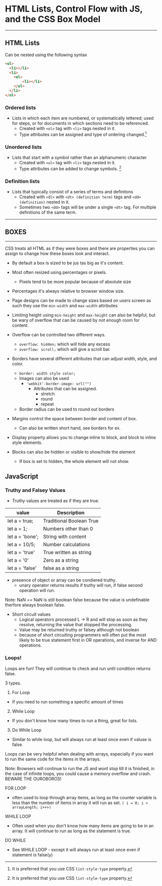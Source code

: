 
# HTML Lists, Control Flow with JS, and the CSS Box Model

---

## HTML Lists

Can be nested using the following syntax
```html
<ul>
  <li></li>
  <li>
    <ul>
        <li></li>
    </ul>  
  </li>
</ul>
```


### Ordered lists

- Lists in which each item are numbered, or systematically lettered; used for steps, or for documents in which sections need to be referenced.
  - Created with `<ol>` tag with `<li>` tags nested in it.
  - Type attributes can be assigned and type of ordering changed.[^0]


### Unordered lists

- Lists that start with a symbol rather than an alphanumeric character
  - Created with `<ul>` tag with `<li>` tags nested in it.
  - Type attributes can be added to change symbols. [^0]

### Definition lists

- Lists that typically consist of a series of terms and definitons
  - Created with `<dl>`  with `<dt> (definition term)`  tags and `<dd> (definition)` nested in it.
  - Sometimes two `<dd>` tags will be under a single `<dt>` tag. For multiple definitions of the same term. 

[^0]: It is preferred that you use CSS `list-style-type` property.

---

## BOXES

---

CSS treats all HTML as if they were boxes and there are properties you can assign to change how these boxes look and interact.

- By default a box is sized to be jus tas big as it's content.
- Most often resized using percentages or pixels.
  - Pixels tend to be more popular because of absolute size
- Percentages it's always relative to browser window size.

- Page designs can be made to change sizes based on users screen as such they use the `min-width` and `max-width` attributes

- Limiting height using `min-height` and `max-height` can also be helpful, but be wary of overflow that can be caused by not enough room for content.

- Overflow can be controlled two different ways.
  - `overflow: hidden;` which will hide any excess
  - `overflow: scroll;` which will give a scroll bar.

- Borders have several different attributes that can adjust width, style, and color.
  - `border: width style color;`
  - Images can also be used
    - `'webkit'-border-image: url("")`
      - Attributes that can be assigned.
        - stretch
        - round
        - repeat
  - Border radius can be used to round out borders

- Margins control the space between border and content of box.
  - Can also be written short hand, see borders for ex.

- Display property allows you to change inline to block, and block to inline style elements.

- Blocks can also be hidden or visible to show/hide the element
  - If box is set to hidden, the whole element will not show.


## JavaScript

### Truthy and Falsey Values

- Truthy values are treated as if they are true.

|value|Description|
|---|---|
|let a = true;| Traditional Boolean True|
|let a = 1;| Numbers other than 0|
|let a = 'bone';| String with content|
|let a = 10/5;| Number calculations|
|let a = 'true'| True written as string|
|let a = '0'| Zero as a string|
|let a = 'false'| false as a string|

- presence of object or array can be condiered truthy.
  - unary operator returns results if truthy will run, if false second operation will run.

Note: NaN == NaN is still boolean false because the value is undefinable therfore always boolean false.

- Short circuit values
  - Logical operators processed L -> R and will stop as soon as they resolve, returning the value that stopped the processing.
  - Value may be returned truthy or falsey although not boolean
  - because of short circuiting programmers will often put the most likely to be true statement first in OR operations, and inverse for AND operations.

### Loops!

Loops are fun! They will continue to check and run until condition returns false. 

3 types.

1. For Loop
  - If you need to run something a specific amount of times
2. While Loop
  - If you don't know how many times to run a thing, great for lists.
3. Do While Loop
  - Similar to while loop, but will always run at least once even if valuse is false. 

Loops can be very helpful when dealing with arrays, especially if you want to run the same code for the items in the arrays.

Note: Browsers will continue to run the JS and wont stop till it is finished, in the case of infinite loops, you could cause a memory overflow and crash. BEWARE THE OUROBOROS! 

FOR LOOP

- often used to loop through array items, as long as the counter variable is less than the number of items in array it will run as set. `( i = 0; i < arrayLength; i++>)`

WHILE LOOP

- Often used when you don't know how many items are going to be in an array. It will continue to run as long as the statement is true.

DO WHILE

- See WHILE LOOP - except it will always run at least once even if statement is false(y)
